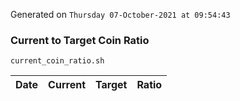 Generated on `Thursday 07-October-2021 at 09:54:43`

### Current to Target Coin Ratio
`current_coin_ratio.sh`

Date|Current|Target|Ratio
---|---|---|---
